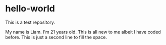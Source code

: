 # hello-world
This is a test repository.

My name is Liam. I'm 21 years old. This is all new to me albeit I have coded before. 
This is just a second line to fill the space.
